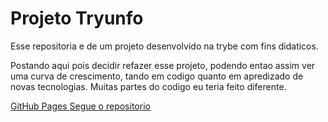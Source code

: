 # Projeto Tryunfo

Esse repositoria e de um projeto desenvolvido na trybe com fins didaticos.

Postando aqui pois decidir refazer esse projeto, podendo entao assim ver uma curva de crescimento, tando em codigo quanto 
em apredizado de novas tecnologias. Muitas partes do codigo eu teria feito diferente.

[GitHub Pages ](https://higoranjos.github.io/tryunfo/) 
[Segue o repositorio ](https://github.com/HigorAnjos/tryunfoReduxApp) 
